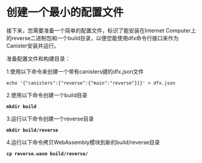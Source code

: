 # 创建一个最小的配置文件

接下来，您需要准备一个简单的配置文件，标识了能安装在Internet Computer上的reverse二进制包和一个build目录，以便您能使用dfx命令行接口来作为Canister安装并运行。

准备配置文件和构建目录：

1.使用以下命令来创建一个带有canisters键的dfx.json文件

```text
echo '{"canisters":{"reverse":{"main":"reverse"}}}' > dfx.json
```

2.使用以下命令创建一个build目录

**`mkdir build`**

3.运行以下命令创建一个reverse目录

**`mkdir build/reverse`**

4.运行以下命令拷贝WebAssembly模块到新的build/reverse目录

**`cp reverse.wasm build/reverse/`**

